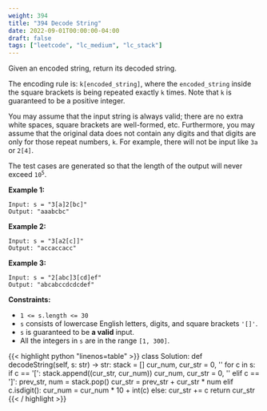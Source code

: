 ```yaml
---
weight: 394
title: "394 Decode String"
date: 2022-09-01T00:00:00-04:00
draft: false
tags: ["leetcode", "lc_medium", "lc_stack"]
---
```


Given an encoded string, return its decoded string.

The encoding rule is: `k[encoded_string]`, where the `encoded_string` inside the square brackets is being repeated exactly `k` times. Note that `k` is guaranteed to be a positive integer.

You may assume that the input string is always valid; there are no extra white spaces, square brackets are well-formed, etc. Furthermore, you may assume that the original data does not contain any digits and that digits are only for those repeat numbers, `k`. For example, there will not be input like `3a` or `2[4]`.

The test cases are generated so that the length of the output will never exceed <code>10<sup>5</sup></code>.

**Example 1:**
```
Input: s = "3[a]2[bc]"
Output: "aaabcbc"
```
**Example 2:**
```
Input: s = "3[a2[c]]"
Output: "accaccacc"
```
**Example 3:**
```
Input: s = "2[abc]3[cd]ef"
Output: "abcabccdcdcdef"
```

**Constraints:**
- `1 <= s.length <= 30`
- `s` consists of lowercase English letters, digits, and square brackets `'[]'`.
- `s` is guaranteed to be **a valid** input.
- All the integers in `s` are in the range `[1, 300]`.

<div class="tabs"></div>
<div class="tab-content">
<div id="python" class="lang">
{{< highlight python "linenos=table" >}}
class Solution:
    def decodeString(self, s: str) -> str:
        stack = []
        cur_num, cur_str = 0, ''
        for c in s:
            if c == '[':
                stack.append((cur_str, cur_num))
                cur_num, cur_str = 0, ''
            elif c == ']':
                prev_str, num = stack.pop()
                cur_str = prev_str + cur_str * num
            elif c.isdigit():
                cur_num = cur_num * 10 + int(c)
            else:
                cur_str += c
        return cur_str
{{< / highlight >}}
</div>
</div>
